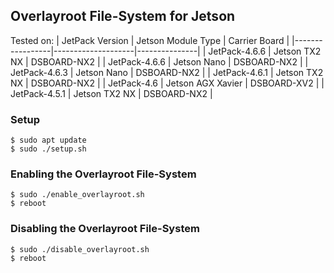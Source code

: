 ## Overlayroot File-System for Jetson
Tested on:
| JetPack Version | Jetson Module Type | Carrier Board |
|-----------------|--------------------|---------------|
| JetPack-4.6.6   | Jetson TX2 NX      | DSBOARD-NX2   |
| JetPack-4.6.6   | Jetson Nano        | DSBOARD-NX2   |
| JetPack-4.6.3   | Jetson Nano        | DSBOARD-NX2   |
| JetPack-4.6.1   | Jetson TX2 NX      | DSBOARD-NX2   |
| JetPack-4.6     | Jetson AGX Xavier  | DSBOARD-XV2   |
| JetPack-4.5.1   | Jetson TX2 NX      | DSBOARD-NX2   |

### Setup
```
$ sudo apt update
$ sudo ./setup.sh
```

### Enabling the Overlayroot File-System
```
$ sudo ./enable_overlayroot.sh
$ reboot
```

### Disabling the Overlayroot File-System
```
$ sudo ./disable_overlayroot.sh
$ reboot
```

